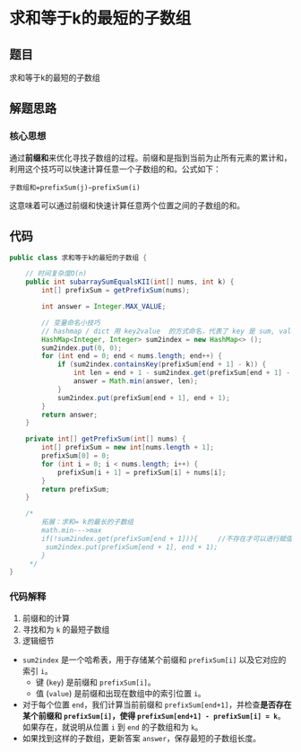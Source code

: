 # 求和等于k的最短的子数组



## 题目

求和等于k的最短的子数组

## 解题思路

### 核心思想

通过**前缀和**来优化寻找子数组的过程。前缀和是指到当前为止所有元素的累计和，利用这个技巧可以快速计算任意一个子数组的和。公式如下： 

```
子数组和=prefixSum(j)−prefixSum(i) 
```

这意味着可以通过前缀和快速计算任意两个位置之间的子数组的和。



## 代码

```java
public class 求和等于k的最短的子数组 {

    // 时间复杂度O(n)
    public int subarraySumEqualsKII(int[] nums, int k) {
        int[] prefixSum = getPrefixSum(nums);

        int answer = Integer.MAX_VALUE;

        // 变量命名小技巧
        // hashmap / dict 用 key2value  的方式命名，代表了 key 是 sum, value 是 index
        HashMap<Integer, Integer> sum2index = new HashMap<> ();
        sum2index.put(0, 0);
        for (int end = 0; end < nums.length; end++) {
            if (sum2index.containsKey(prefixSum[end + 1] - k)) {
                int len = end + 1 - sum2index.get(prefixSum[end + 1] - k);
                answer = Math.min(answer, len);
            }
            sum2index.put(prefixSum[end + 1], end + 1);
        }
        return answer;
    }

    private int[] getPrefixSum(int[] nums) {
        int[] prefixSum = new int[nums.length + 1];
        prefixSum[0] = 0;
        for (int i = 0; i < nums.length; i++) {
            prefixSum[i + 1] = prefixSum[i] + nums[i];
        }
        return prefixSum;
    }

    /*
        拓展：求和= k的最长的子数组
        math.min--->max
        if(!sum2index.get(prefixSum[end + 1])){     //不存在才可以进行赋值，存在不能进行覆盖
         sum2index.put(prefixSum[end + 1], end + 1);
        }
     */
}
```



### 代码解释

1. 前缀和的计算
2.  寻找和为 `k` 的最短子数组
3.  逻辑细节
   - `sum2index` 是一个哈希表，用于存储某个前缀和 `prefixSum[i]` 以及它对应的索引 `i`。
     - 键 (`key`) 是前缀和 `prefixSum[i]`。
     - 值 (`value`) 是前缀和出现在数组中的索引位置 `i`。
   - 对于每个位置 `end`，我们计算当前前缀和 `prefixSum[end+1]`，并检查**是否存在某个前缀和 `prefixSum[i]`，使得 `prefixSum[end+1] - prefixSum[i] = k`**。如果存在，就说明从位置 `i` 到 `end` 的子数组和为 `k`。
   - 如果找到这样的子数组，更新答案 `answer`，保存最短的子数组长度。